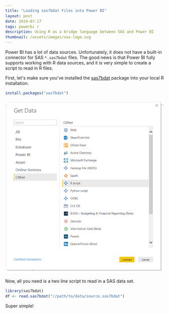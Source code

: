 ```yaml
---
title: "Loading sas7bdat Files into Power BI"
layout: post
date: 2019-07-17
tags: powerbi r
description: Using R as a bridge language between SAS and Power BI
thumbnail: /assets/images/sas-logo.svg
---
```


Power BI has a lot of data sources. Unfortunately, it does not have a built-in connector for SAS `*.sas7bdat` files. The good news is that Power BI fully supports working with R data sources, and it is very simple to create a script to read in R files.

First, let's make sure you've installed the [sas7bdat](https://cran.r-project.org/package=sas7bdat) package into your local R installation.

```r
install.packages("sas7bdat")
```

<img src="/assets/images/powerbi-r-data-source.png" alt="Power BI R Data Source">

Now, all you need is a two line script to read in a SAS data set.

```r
library(sas7bdat)
df <- read.sas7bdat("//path/to/data/source.sas7bdat")
```

Super simple!
